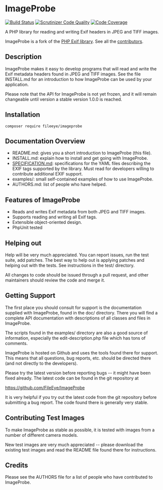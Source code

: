 # ImageProbe

[![Build Status](https://secure.travis-ci.org/FileEye/ImageProbe.png?branch=master)](https://travis-ci.org/FileEye/ImageProbe)
[![Scrutinizer Code Quality](https://scrutinizer-ci.com/g/FileEye/ImageProbe/badges/quality-score.png?b=master)](https://scrutinizer-ci.com/g/FileEye/ImageProbe/?branch=master)
[![Code Coverage](https://scrutinizer-ci.com/g/FileEye/ImageProbe/badges/coverage.png?b=master)](https://scrutinizer-ci.com/g/FileEye/ImageProbe/?branch=master)

A PHP library for reading and writing Exif headers in JPEG and TIFF images.

ImageProbe is a fork of the [PHP Exif library](https://github.com/pel/pel). See all
the [contributors](https://github.com/FileEye/ImageProbe/graphs/contributors).


## Description

ImageProbe makes it easy to develop programs that will read and write the Exif
metadata headers found in JPEG and TIFF images.  See the file INSTALL.md for an
introduction to how ImageProbe can be used by your application.

Please note that the API for ImageProbe is not yet frozen, and it will remain
changeable until version a stable version 1.0.0 is reached.


## Installation

```
composer require fileeye/imageprobe
```


## Documentation Overview

* README.md: gives you a short introduction to ImageProbe (this file).
* INSTALL.md: explain how to install and get going with ImageProbe.
* [SPECIFICATION.md](SPECIFICATION.md): specifications for the YAML files
  describing the EXIF tags supported by the library. Must read for developers
  willing to contribute additional EXIF support.
* examples/: small self-contained examples of how to use ImageProbe.
* AUTHORS.md: list of people who have helped.


## Features of ImageProbe

* Reads and writes Exif metadata from both JPEG and TIFF images.
* Supports reading and writing all Exif tags.
* Extensible object-oriented design.
* PhpUnit tested


## Helping out

Help will be very much appreciated. You can report issues, run the test
suite, add patches. The best way to help out is applying patches and
helping out with the tests. See instructions in the test/ directory.

All changes to code should be issued through a pull request, and other
maintainers should review the code and merge it.


## Getting Support

The first place you should consult for support is the documentation
supplied with ImageProbe, found in the doc/ directory.  There you will find a
complete API documentation with descriptions of all classes and files
in ImageProbe.

The scripts found in the examples/ directory are also a good source of
information, especially the edit-description.php file which has tons
of comments.

ImageProbe is hosted on Github and uses the tools found there for
support.  This means that all questions, bug reports, etc. should be
directed there (and not directly to the developers).

Please try the latest version before reporting bugs -- it might have
been fixed already.  The latest code can be found in the git
repository at

  https://github.com/FileEye/ImageProbe

It is very helpful if you try out the latest code from the git
repository before submitting a bug report. The code found there is
generally very stable.


## Contributing Test Images

To make ImageProbe as stable as possible, it is tested with images from a
number of different camera models.

New test images are very much appreciated -- please download the
existing test images and read the README file found there for
instructions.


## Credits

Please see the AUTHORS file for a list of people who have contributed
to ImageProbe.
